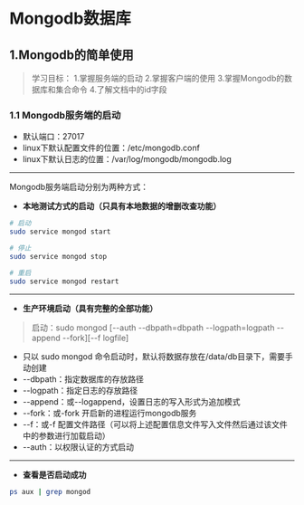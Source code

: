 # Mongodb数据库

## 1.Mongodb的简单使用

> 学习目标：
> 1.掌握服务端的启动
> 2.掌握客户端的使用
> 3.掌握Mongodb的数据库和集合命令
> 4.了解文档中的id字段

### 1.1 Mongodb服务端的启动

* 默认端口：27017
* linux下默认配置文件的位置：/etc/mongodb.conf
* linux下默认日志的位置：/var/log/mongodb/mongodb.log

***

Mongodb服务端启动分别为两种方式：

* **本地测试方式的启动（只具有本地数据的增删改查功能）**

```bash
# 启动
sudo service mongod start

# 停止
sudo service mongod stop

# 重启
sudo service mongod restart
```

***

* **生产环境启动（具有完整的全部功能）**

> 启动：sudo mongod [--auth --dbpath=dbpath --logpath=logpath --append --fork][--f logfile]

* 只以 sudo mongod 命令启动时，默认将数据存放在/data/db目录下，需要手动创建
* --dbpath：指定数据库的存放路径
* --logpath：指定日志的存放路径
* --append：或--logappend，设置日志的写入形式为追加模式
* --fork：或-fork 开启新的进程运行mongodb服务
* --f：或-f 配置文件路径（可以将上述配置信息文件写入文件然后通过该文件中的参数进行加载启动）
* --auth：以权限认证的方式启动

***

* **查看是否启动成功**

```bash
ps aux | grep mongod
```